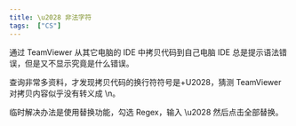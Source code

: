 ```yaml
---
title: \u2028 非法字符
tags:  ["CS"]
---
```


通过 TeamViewer 从其它电脑的 IDE 中拷贝代码到自己电脑 IDE 总是提示语法错误，但是又不显示究竟是什么错误。

查询非常多资料，才发现拷贝代码的换行符符号是+U2028，猜测 TeamViewer 对拷贝内容似乎没有转义成 \n。

临时解决办法是使用替换功能，勾选 Regex，输入 \u2028 然后点击全部替换。
